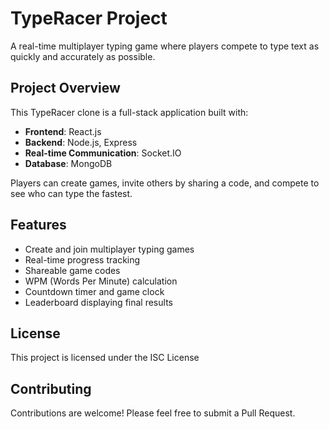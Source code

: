 # TypeRacer Project

A real-time multiplayer typing game where players compete to type text as quickly and accurately as possible.

## Project Overview

This TypeRacer clone is a full-stack application built with:

- **Frontend**: React.js
- **Backend**: Node.js, Express
- **Real-time Communication**: Socket.IO
- **Database**: MongoDB

Players can create games, invite others by sharing a code, and compete to see who can type the fastest.

## Features

- Create and join multiplayer typing games
- Real-time progress tracking
- Shareable game codes
- WPM (Words Per Minute) calculation
- Countdown timer and game clock
- Leaderboard displaying final results

## License

This project is licensed under the ISC License

## Contributing

Contributions are welcome! Please feel free to submit a Pull Request.